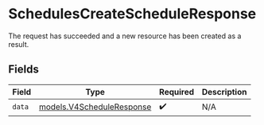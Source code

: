 # SchedulesCreateScheduleResponse

The request has succeeded and a new resource has been created as a result.


## Fields

| Field                                                        | Type                                                         | Required                                                     | Description                                                  |
| ------------------------------------------------------------ | ------------------------------------------------------------ | ------------------------------------------------------------ | ------------------------------------------------------------ |
| `data`                                                       | [models.V4ScheduleResponse](../models/v4scheduleresponse.md) | :heavy_check_mark:                                           | N/A                                                          |